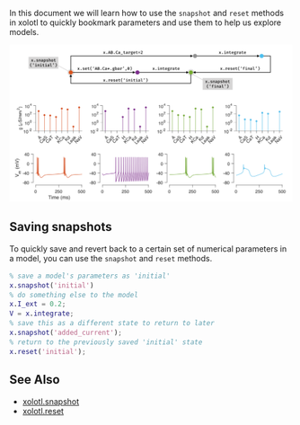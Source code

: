 In this document we will learn how to use the `snapshot` and `reset` methods in xolotl to quickly bookmark parameters and use them to help us explore models.

![](../images/snapshot.png)

## Saving snapshots
To quickly save and revert back to a certain set of numerical parameters in a model, you can use the `snapshot` and `reset` methods.

```matlab
% save a model's parameters as 'initial'
x.snapshot('initial')
% do something else to the model
x.I_ext = 0.2;
V = x.integrate;
% save this as a different state to return to later
x.snapshot('added_current');
% return to the previously saved 'initial' state
x.reset('initial');
```
## See Also


* [xolotl.snapshot](https://xolotl.readthedocs.io/en/master/reference/matlab/xolotl/#snapshot)
* [xolotl.reset](https://xolotl.readthedocs.io/en/master/reference/matlab/xolotl/#reset)
